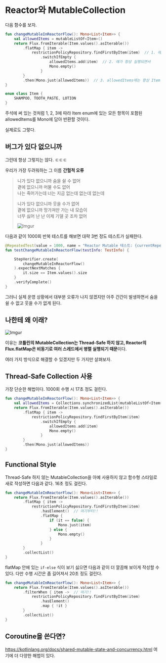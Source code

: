 # Reactor와 MutableCollection

다음 함수를 보자.

```kotlin
fun changeMutableInReactorFlow(): Mono<List<Item>> {
    val allowedItems = mutableListOf<Item>()
    return Flux.fromIterable(Item.values().asIterable())
        .flatMap { item ->
            restrictionPolicyRepository.findFirstByItem(item)  // 1. 얘가 항상 empty Mono를 반환한다면
                .switchIfEmpty {
                    allowedItems.add(item)  // 2. 얘가 항상 실행되면서
                    Mono.empty()
                }
        }
        .then(Mono.just(allowedItems))  // 3. allowedItems에는 항상 Item의 모든 values가 포함돼 있을 것이다.
}

enum class Item {
    SHAMPOO, TOOTH_PASTE, LOTION
}
```

주석에 써 있는 것처럼 1, 2, 3에 따라 Item enum에 있는 모든 항목이 포함된 allowedItems를 Mono에 담아 반환할 것이다.

실제로도 그렇다.


## 버그가 있다 없으니까

그런데 항상 그렇지는 않다. ㄷㄷㄷ

우리가 가장 두려워하는 그 이름 **간헐적 오류**


>니가 있다 없으니까 숨을 쉴 수 없어  
>곁에 없으니까 머물 수도 없어  
>나는 죽어가는데 너는 지금 없는데 없는데 없는데
>
>니가 있다 없으니까 웃을 수가 없어  
>곁에 없으니까 망가져만 가는 내 모습이  
>너무 싫어 난 난 이제 기댈 곳 조차 없어
>
>![Imgur](https://i.imgur.com/4TtCgaJ.jpg)

다음과 같이 1000회 반복 테스트를 해보면 대략 3번 정도 테스트가 실패한다.

```kotlin
@RepeatedTest(value = 1000, name = "Reactor Mutable 테스트: {currentRepetition}/{totalRepetitions}")
fun testChangeMutableInReactorFlow(testInfo: TestInfo) {

    StepVerifier.create(
        changeMutableInReactorFlow()
    ).expectNextMatches {
        it.size == Item.values().size
    }
    .verifyComplete()
}
```

그러니 실제 운영 상황에서 대부분 오류가 나지 않겠지만 아주 간간이 발생하면서 숨을 쉴 수 없고 웃을 수가 없게 된다.


## 나한테 왜 이래?

![Imgur](https://i.imgur.com/B2kImVg.png)

이유는 **코틀린의 MutableCollection는 Thread-Safe 하지 않고, Reactor의 Flux.flatMap은 비동기로 여러 스레드에서 병렬 실행되기 때문**이다.

여러 가지 방식으로 해결할 수 있겠지만 두 가지만 살펴보자.


## Thread-Safe Collection 사용

가장 단순한 해법이다. 1000회 수행 시 17초 정도 걸린다.

```kotlin
fun changeMutableInReactorFlow(): Mono<List<Item>> {
    val allowedItems = Collections.synchronizedList(mutableListOf<Item>())  //// 여기!!
    return Flux.fromIterable(Item.values().asIterable())
        .flatMap { item ->
            restrictionPolicyRepository.findFirstByItem(item)
                .switchIfEmpty {
                    allowedItems.add(item)
                    Mono.empty()
                }
        }
        .then(Mono.just(allowedItems))
}
```

## Functional Style

Thread-Safe 하지 않는 MutableCollection을 아예 사용하지 않고 함수형 스타일로 새로 작성하면 다음과 같다. 16초 정도 걸린다.

```kotlin
fun changeMutableInReactorFlow(): Mono<List<Item>> {
    return Flux.fromIterable(Item.values().asIterable())
        .flatMap { item ->
            restrictionPolicyRepository.findFirstByItem(item)
                .hasElement()  // 여기부터!!
                .flatMap {
                    if (it == false) {
                        Mono.just(item)
                    } else {
                        Mono.empty()
                    }
                }
        }
        .collectList()
}
```

flatMap 안에 있는 `if-else` 식이 보기 싫으면 다음과 같이 더 깔끔해 보이게 작성할 수 있다. 다만 수행 시간은 좀 길어져서 20초 정도 걸린다.

```kotlin
fun changeMutableInReactorFlow(): Mono<List<Item>> {
    return Flux.fromIterable(Item.values().asIterable())
        .filterWhen { item ->  // 여기!!
            restrictionPolicyRepository.findFirstByItem(item)
                .hasElement()
                .map { !it }
        }
        .collectList()
}
```

## Coroutine을 쓴다면?

https://kotlinlang.org/docs/shared-mutable-state-and-concurrency.html 여기에 더 다양한 해법이 있다.
